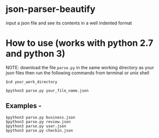 # json-parser-beautify
input a json file and see its contents in a well indented format

# How to use (works with python 2.7 and python 3)

NOTE: download the file `parse.py` in the same working directory as your json files then run the following commands from terminal or unix shell

`$cd your_work_directory`

`$python3 parse.py your_file_name.json`

## Examples -
`$python3 parse.py business.json`  
`$python3 parse.py review.json`    
`$python3 parse.py user.json`     
`$python3 parse.py checkin.json`
